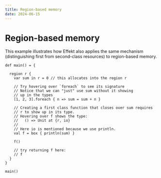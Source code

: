 ```yaml
---
title: Region-based memory
date: 2024-06-15
---
```


# Region-based memory

This example illustrates how Effekt also applies the same mechanism (distinguishing first from second-class resources)
to region-based memory.
```
def main() = {

  region r {
    var sum in r = 0 // this allocates into the region r

    // Try hovering over `foreach` to see its signature
    // Notice that we can "just" use sum without it showing
    // up in the types
    [1, 2, 3].foreach { n => sum = sum + n }

    // Creating a first class function that closes over sum requires 
    // r to show up in its type.
    // Hovering over f shows the type: 
    //   () => Unit at {r, io}
    // 
    // Here io is mentioned because we use println.
    val f = box { println(sum) }

    f()

    // try returning f here:
    // f
  }
}
```

```effekt:repl
main()
```
